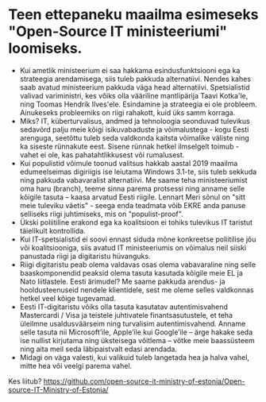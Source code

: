 # Teen ettepaneku maailma esimeseks "Open-Source IT ministeeriumi" loomiseks. 

* Kui ametlik ministeerium ei saa hakkama esindusfunktsiooni ega ka strateegia arendamisega, siis tuleb pakkuda alternatiivi. Nendes kahes saab avatud ministeerium pakkuda väga head alternatiivi. Spetsialistid valivad variministri, kes võiks olla vääriline mantlipärija Taavi Kotka'le, ning Toomas Hendrik Ilves'ele. Esindamine ja strateegia ei ole probleem. Ainukeseks probleemiks on riigi rahakott, kuid üks samm korraga.  
* Miks? IT, küberturvalisus, andmed ja tehnoloogia seonduvad tulevikus sedavõrd palju meie kõigi isikuvabaduste ja võimalustega - kogu Eesti arenguga, seetõttu tuleb seda valdkonda kaitsta võimalike väliste ning ka siseste rünnakute eest. Sisene rünnak hetkel ilmselgelt toimub - vahet ei ole, kas pahatahtlikkusest või rumalusest. 
* Kui populistid võimule toonud valitsus hakkab aastal 2019 maailma edumeelseimas digiriigis ise leiutama Windows 3.1-te, siis tuleb sekkuda ning pakkuda vabavaralist alternatiivi. Me saame teha ministeeriumist oma haru (branch), teeme sinna parema protsessi ning anname selle kõigile tasuta – kaasa arvatud Eesti riigile. Lennart Meri sõnul on "sitt meie tuleviku väetis" - seega enda teadmata võib EKRE anda panuse selliseks riigi juhtimiseks, mis on "populist-proof". 
* Ükski poliitiline erakond ega ka koalitsioon ei tohiks tulevikus IT taristut täielikult kontrollida. 
* Kui IT-spetsialistid ei soovi ennast siduda mõne konkreetse poliitilise jõu või koalitsiooniga, siis avatud IT ministeeriumis on võimalus neil siiski panustada riigi ja digitaristu hüvanguks. 
* Riigi digitaristu peab olema valdavas osas olema vabavaraline ning selle baaskomponendid peaksid olema tasuta kasutada kõigile meie EL ja Nato liitlastele. Eesti ärimudel? Me saame pakkuda arendus- ja hooldusteenuseid nendele klientidele, sest me oleme selles valdkonnas hetkel veel kõige tugevamad. 
* Eesti IT-digitaristu võiks olla tasuta kasutatav autentimisvahend Mastercardi / Visa ja teistele juhtivatele finantsasutustele, et teha üleilmne usaldusväärseim ning turvalisim autentimisvahend. Anname selle tasuta nii Microsoft’ile, Apple’ile kui Google’ile – ärge hakake seda ise nullist kirjutama ning üksteisega võitlema – võtke meie baassüsteem ning aita meil seda läbipaistvalt edasi arendada. 
* Midagi on väga valesti, kui valikuid tuleb langetada hea ja halva vahel, mitte hea või veelgi parema vahel. 

Kes liitub? https://github.com/open-source-it-ministry-of-estonia/Open-source-IT-Ministry-of-Estonia/
